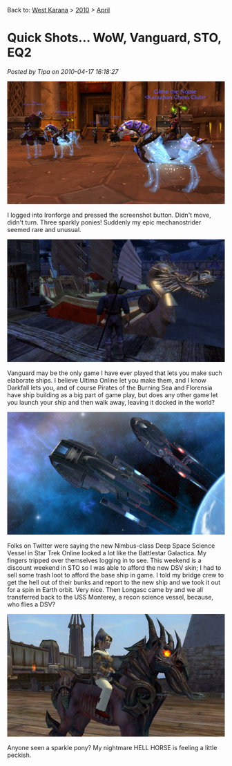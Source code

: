 Back to: [West Karana](/posts/westkarana.md) > [2010](/posts/2010/westkarana.md) > [April](./westkarana.md)
# Quick Shots... WoW, Vanguard, STO, EQ2

*Posted by Tipa on 2010-04-17 16:18:27*

[![](../../../uploads/2010/04/WoW-2010-04-16-19-02-11-50.jpg "WoW 2010-04-16 19-02-11-50")](../../../uploads/2010/04/WoW-2010-04-16-19-02-11-50.jpg)

I logged into Ironforge and pressed the screenshot button. Didn't move, didn't turn. Three sparkly ponies! Suddenly my epic mechanostrider seemed rare and unusual.

[![](../../../uploads/2010/04/vgclient-2010-04-17-14-45-56-91.jpg "vgclient 2010-04-17 14-45-56-91")](../../../uploads/2010/04/vgclient-2010-04-17-14-45-56-91.jpg)

Vanguard may be the only game I have ever played that lets you make such elaborate ships. I believe Ultima Online let you make them, and I know Darkfall lets you, and of course Pirates of the Burning Sea and Florensia have ship building as a big part of game play, but does any other game let you launch your ship and then walk away, leaving it docked in the world?

[![](../../../uploads/2010/04/GameClient-2010-04-16-20-17-54-47.jpg "GameClient 2010-04-16 20-17-54-47")](../../../uploads/2010/04/GameClient-2010-04-16-20-17-54-47.jpg)

Folks on Twitter were saying the new Nimbus-class Deep Space Science Vessel in Star Trek Online looked a lot like the Battlestar Galactica. My fingers tripped over themselves logging in to see. This weekend is a discount weekend in STO so I was able to afford the new DSV skin; I had to sell some trash loot to afford the base ship in game. I told my bridge crew to get the hell out of their bunks and report to the new ship and we took it out for a spin in Earth orbit. Very nice. Then Longasc came by and we all transferred back to the USS Monterey, a recon science vessel, because, who flies a DSV?

[![](../../../uploads/2010/04/EverQuest2-2010-04-17-17-01-01-38.jpg "EverQuest2 2010-04-17 17-01-01-38")](../../../uploads/2010/04/EverQuest2-2010-04-17-17-01-01-38.jpg)

Anyone seen a sparkle pony? My nightmare HELL HORSE is feeling a little peckish.

